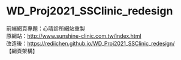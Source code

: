 # WD_Proj2021_SSClinic_redesign
前端網頁專題：心晴診所網站重製<br>
原網站：http://www.sunshine-clinic.com.tw/index.html <br>
改造後：https://rediichen.github.io/WD_Proj2021_SSClinic_redesign/ <br>
【網頁架構】<br>